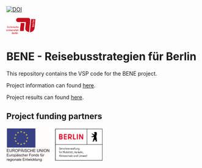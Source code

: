 [![DOI](https://zenodo.org/badge/DOI/10.5281/zenodo.8123345.svg)](https://doi.org/10.5281/zenodo.8123345)

<a rel="TU Berlin" href="https://www.vsp.tu-berlin.de"><img src="logo/TU_Logo.png" width="15%" height="15%"/></a>
# BENE - Reisebusstrategien für Berlin

This repository contains the VSP code for the BENE project.

Project information can found [here](https://www.tu.berlin/strassenplanung/forschung/projekte/aktuelle-projekte/reisebusverkehr-in-grossstaedten).

Project results can found [here](https://vsp.berlin/bene).

## Project funding partners

<a rel="BENE" href="[https://www.rvr.ruhr](https://www.berlin.de/sen/uvk/umwelt/foerderprogramme/bene/)"><img src="logo/foundingPartners.png" width="50%" height="30%"/></a>

